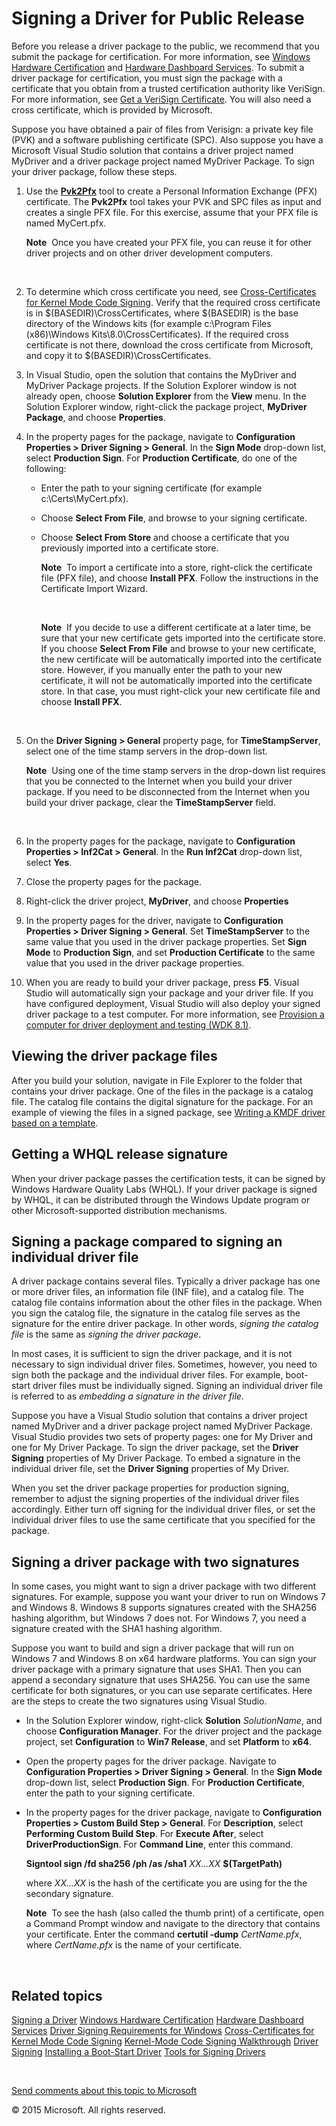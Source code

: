 <span id="vsdriver.signing_a_driver_for_public_release"></span>Signing a Driver for Public Release
==================================================================================================

Before you release a driver package to the public, we recommend that you submit the package for certification. For more information, see [Windows Hardware Certification](http://go.microsoft.com/fwlink/p/?LinkID=248337) and [Hardware Dashboard Services](http://go.microsoft.com/fwlink/p/?LinkID=248336). To submit a driver package for certification, you must sign the package with a certificate that you obtain from a trusted certification authority like VeriSign. For more information, see [Get a VeriSign Certificate](http://go.microsoft.com/fwlink/p/?LinkID=248298). You will also need a cross certificate, which is provided by Microsoft.

Suppose you have obtained a pair of files from Verisign: a private key file (PVK) and a software publishing certificate (SPC). Also suppose you have a Microsoft Visual Studio solution that contains a driver project named MyDriver and a driver package project named MyDriver Package. To sign your driver package, follow these steps.

1.  Use the [**Pvk2Pfx**](devtest.pvk2pfx) tool to create a Personal Information Exchange (PFX) certificate. The **Pvk2Pfx** tool takes your PVK and SPC files as input and creates a single PFX file. For this exercise, assume that your PFX file is named MyCert.pfx.

    **Note**  Once you have created your PFX file, you can reuse it for other driver projects and on other driver development computers.

     

2.  To determine which cross certificate you need, see [Cross-Certificates for Kernel Mode Code Signing](http://go.microsoft.com/fwlink/p/?LinkID=248296). Verify that the required cross certificate is in $(BASEDIR)\\CrossCertificates, where $(BASEDIR) is the base directory of the Windows kits (for example c:\\Program Files (x86)\\Windows Kits\\8.0\\CrossCertificates). If the required cross certificate is not there, download the cross certificate from Microsoft, and copy it to $(BASEDIR)\\CrossCertificates.
3.  In Visual Studio, open the solution that contains the MyDriver and MyDriver Package projects. If the Solution Explorer window is not already open, choose **Solution Explorer** from the **View** menu. In the Solution Explorer window, right-click the package project, **MyDriver Package**, and choose **Properties**.

4.  In the property pages for the package, navigate to **Configuration Properties &gt; Driver Signing &gt; General**. In the **Sign Mode** drop-down list, select **Production Sign**. For **Production Certificate**, do one of the following:

    -   Enter the path to your signing certificate (for example c:\\Certs\\MyCert.pfx).
    -   Choose **Select From File**, and browse to your signing certificate.
    -   Choose **Select From Store** and choose a certificate that you previously imported into a certificate store.

        **Note**  To import a certificate into a store, right-click the certificate file (PFX file), and choose **Install PFX**. Follow the instructions in the Certificate Import Wizard.

         

        **Note**  If you decide to use a different certificate at a later time, be sure that your new certificate gets imported into the certificate store. If you choose **Select From File** and browse to your new certificate, the new certificate will be automatically imported into the certificate store. However, if you manually enter the path to your new certificate, it will not be automatically imported into the certificate store. In that case, you must right-click your new certificate file and choose **Install PFX**.

         

5.  On the **Driver Signing &gt; General** property page, for **TimeStampServer**, select one of the time stamp servers in the drop-down list.

    **Note**  Using one of the time stamp servers in the drop-down list requires that you be connected to the Internet when you build your driver package. If you need to be disconnected from the Internet when you build your driver package, clear the **TimeStampServer** field.

     

6.  In the property pages for the package, navigate to **Configuration Properties &gt; Inf2Cat &gt; General**. In the **Run Inf2Cat** drop-down list, select **Yes**.

7.  Close the property pages for the package.
8.  Right-click the driver project, **MyDriver**, and choose **Properties**
9.  In the property pages for the driver, navigate to **Configuration Properties &gt; Driver Signing &gt; General**. Set **TimeStampServer** to the same value that you used in the driver package properties. Set **Sign Mode** to **Production Sign**, and set **Production Certificate** to the same value that you used in the driver package properties.

10. When you are ready to build your driver package, press **F5**. Visual Studio will automatically sign your package and your driver file. If you have configured deployment, Visual Studio will also deploy your signed driver package to a test computer. For more information, see [Provision a computer for driver deployment and testing (WDK 8.1)](wdkgetstart.provision_a_target_computer_wdk_8_1).

<span id="Viewing_the_driver_package_files"></span><span id="viewing_the_driver_package_files"></span><span id="VIEWING_THE_DRIVER_PACKAGE_FILES"></span>Viewing the driver package files
-----------------------------------------------------------------------------------------------------------------------------------------------------------------------------------------

After you build your solution, navigate in File Explorer to the folder that contains your driver package. One of the files in the package is a catalog file. The catalog file contains the digital signature for the package. For an example of viewing the files in a signed package, see [Writing a KMDF driver based on a template](wdkgetstart.writing_a_kmdf_driver_based_on_a_template).

<span id="Getting_a_WHQL_release_signature"></span><span id="getting_a_whql_release_signature"></span><span id="GETTING_A_WHQL_RELEASE_SIGNATURE"></span>Getting a WHQL release signature
-----------------------------------------------------------------------------------------------------------------------------------------------------------------------------------------

When your driver package passes the certification tests, it can be signed by Windows Hardware Quality Labs (WHQL). If your driver package is signed by WHQL, it can be distributed through the Windows Update program or other Microsoft-supported distribution mechanisms.

<span id="Signing_a_package_compared_to_signing_an_individual_driver_file"></span><span id="signing_a_package_compared_to_signing_an_individual_driver_file"></span><span id="SIGNING_A_PACKAGE_COMPARED_TO_SIGNING_AN_INDIVIDUAL_DRIVER_FILE"></span>Signing a package compared to signing an individual driver file
---------------------------------------------------------------------------------------------------------------------------------------------------------------------------------------------------------------------------------------------------------------------------------------------------------------------

A driver package contains several files. Typically a driver package has one or more driver files, an information file (INF file), and a catalog file. The catalog file contains information about the other files in the package. When you sign the catalog file, the signature in the catalog file serves as the signature for the entire driver package. In other words, *signing the catalog file* is the same as *signing the driver package*.

In most cases, it is sufficient to sign the driver package, and it is not necessary to sign individual driver files. Sometimes, however, you need to sign both the package and the individual driver files. For example, boot-start driver files must be individually signed. Signing an individual driver file is referred to as *embedding a signature in the driver file*.

Suppose you have a Visual Studio solution that contains a driver project named MyDriver and a driver package project named MyDriver Package. Visual Studio provides two sets of property pages: one for My Driver and one for My Driver Package. To sign the driver package, set the **Driver Signing** properties of My Driver Package. To embed a signature in the individual driver file, set the **Driver Signing** properties of My Driver.

When you set the driver package properties for production signing, remember to adjust the signing properties of the individual driver files accordingly. Either turn off signing for the individual driver files, or set the individual driver files to use the same certificate that you specified for the package.

<span id="Signing_a_driver_package_with_two_signatures"></span><span id="signing_a_driver_package_with_two_signatures"></span><span id="SIGNING_A_DRIVER_PACKAGE_WITH_TWO_SIGNATURES"></span>Signing a driver package with two signatures
-----------------------------------------------------------------------------------------------------------------------------------------------------------------------------------------------------------------------------------------

In some cases, you might want to sign a driver package with two different signatures. For example, suppose you want your driver to run on Windows 7 and Windows 8. Windows 8 supports signatures created with the SHA256 hashing algorithm, but Windows 7 does not. For Windows 7, you need a signature created with the SHA1 hashing algorithm.

Suppose you want to build and sign a driver package that will run on Windows 7 and Windows 8 on x64 hardware platforms. You can sign your driver package with a primary signature that uses SHA1. Then you can append a secondary signature that uses SHA256. You can use the same certificate for both signatures, or you can use separate certificates. Here are the steps to create the two signatures using Visual Studio.

-   In the Solution Explorer window, right-click **Solution** *SolutionName*, and choose **Configuration Manager**. For the driver project and the package project, set **Configuration** to **Win7 Release**, and set **Platform** to **x64**.
-   Open the property pages for the driver package. Navigate to **Configuration Properties &gt; Driver Signing &gt; General**. In the **Sign Mode** drop-down list, select **Production Sign**. For **Production Certificate**, enter the path to your signing certificate.
-   In the property pages for the driver package, navigate to **Configuration Properties &gt; Custom Build Step &gt; General**. For **Description**, select **Performing Custom Build Step**. For **Execute After**, select **DriverProductionSign**. For **Command Line**, enter this command.

    **Signtool sign /fd sha256 /ph /as /sha1** *XX...XX* **$(TargetPath)**

    where *XX...XX* is the hash of the certificate you are using for the the secondary signature.

    **Note**  To see the hash (also called the thumb print) of a certificate, open a Command Prompt window and navigate to the directory that contains your certificate. Enter the command **certutil -dump** *CertName.pfx*, where *CertName.pfx* is the name of your certificate.

     

<span id="related_topics"></span>Related topics
-----------------------------------------------

[Signing a Driver](signing_a_driver.md)
[Windows Hardware Certification](http://go.microsoft.com/fwlink/p/?LinkID=248337)
[Hardware Dashboard Services](http://go.microsoft.com/fwlink/p/?LinkID=248336)
[Driver Signing Requirements for Windows](http://go.microsoft.com/fwlink/p/?linkid=617515)
[Cross-Certificates for Kernel Mode Code Signing](http://go.microsoft.com/fwlink/p/?LinkID=248296)
[Kernel-Mode Code Signing Walkthrough](http://go.microsoft.com/fwlink/p/?linkid=617516)
[Driver Signing](devinst.driver_signing)
[Installing a Boot-Start Driver](devinst.installing_a_boot_start_driver)
[Tools for Signing Drivers](devtest.tools_for_signing_drivers)
 

 

[Send comments about this topic to Microsoft](mailto:wsddocfb@microsoft.com?subject=Documentation%20feedback%20[VsDriver\vsdriver]:%20Signing%20a%20Driver%20for%20Public%20Release%20%20RELEASE:%20(9/30/2015)&body=%0A%0APRIVACY%20STATEMENT%0A%0AWe%20use%20your%20feedback%20to%20improve%20the%20documentation.%20We%20don't%20use%20your%20email%20address%20for%20any%20other%20purpose,%20and%20we'll%20remove%20your%20email%20address%20from%20our%20system%20after%20the%20issue%20that%20you're%20reporting%20is%20fixed.%20While%20we're%20working%20to%20fix%20this%20issue,%20we%20might%20send%20you%20an%20email%20message%20to%20ask%20for%20more%20info.%20Later,%20we%20might%20also%20send%20you%20an%20email%20message%20to%20let%20you%20know%20that%20we've%20addressed%20your%20feedback.%0A%0AFor%20more%20info%20about%20Microsoft's%20privacy%20policy,%20see%20http://privacy.microsoft.com/en-us/default.aspx. "Send comments about this topic to Microsoft")

© 2015 Microsoft. All rights reserved.
